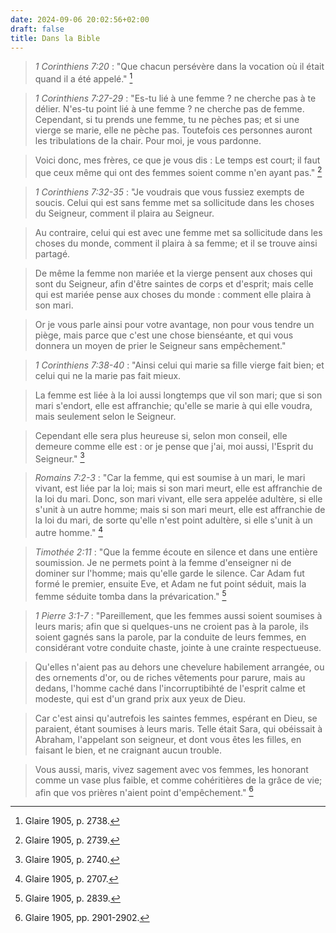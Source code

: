 ```yaml
---
date: 2024-09-06 20:02:56+02:00
draft: false
title: Dans la Bible
---
```





> *1 Corinthiens 7:20* : "Que chacun persévère dans la vocation où il était quand il a été appelé." [^1]

[^1]: Glaire 1905, p. 2738.

> *1 Corinthiens 7:27-29* : "Es-tu lié à une femme ? ne cherche pas à te délier. N'es-tu point lié à une femme ? ne cherche pas de femme. Cependant, si tu prends une femme, tu ne pèches pas; et si une vierge se marie, elle ne pèche pas. Toutefois ces personnes auront les tribulations de la chair. Pour moi, je vous pardonne. 

> Voici donc, mes frères, ce que je vous dis : Le temps est court; il faut que ceux même qui ont des femmes soient comme n'en ayant pas." [^2]

[^2]: Glaire 1905, p. 2739.

> *1 Corinthiens 7:32-35* : "Je voudrais que vous fussiez exempts de soucis. Celui qui est sans femme met sa sollicitude dans les choses du Seigneur, comment il plaira au Seigneur. 

> Au contraire, celui qui est avec une femme met sa sollicitude dans les choses du monde, comment il plaira à sa femme; et il se trouve ainsi partagé. 

> De même la femme non mariée et la vierge pensent aux choses qui sont du Seigneur, afin d'être saintes de corps et d'esprit; mais celle qui est mariée pense aux choses du monde : comment elle plaira à son mari.

> Or je vous parle ainsi pour votre avantage, non pour vous tendre un piège, mais parce que c'est une chose bienséante, et qui vous donnera un moyen de prier le Seigneur sans empêchement."

[^3]: Glaire 1905, p. 2739.

> *1 Corinthiens 7:38-40* : "Ainsi celui qui marie sa fille vierge fait bien; et celui qui ne la marie pas fait mieux. 

> La femme est liée à la loi aussi longtemps que vil son mari; que si son mari s'endort, elle est affranchie; qu'elle se marie à qui elle voudra, mais seulement selon le Seigneur. 

> Cependant elle sera plus heureuse si, selon mon conseil, elle demeure comme elle est : or je pense que j'ai, moi aussi, l'Esprit du Seigneur." [^4]

[^4]: Glaire 1905, p. 2740.

> *Romains 7:2-3* : "Car la femme, qui est soumise à un mari, le mari vivant, est liée par la loi; mais si son mari meurt, elle est affranchie de la loi du mari. Donc, son mari vivant, elle sera appelée adultère, si elle s'unit à un autre homme; mais si son mari meurt, elle est affranchie de la loi du mari, de sorte qu'elle n'est point adultère, si elle s'unit à un autre homme." [^5]

[^5]: Glaire 1905, p. 2707.

> *Timothée 2:11* : "Que la femme écoute en silence et dans une entière soumission. Je ne permets point à la femme d'enseigner ni de dominer sur l'homme; mais qu'elle garde le silence. Car Adam fut formé le premier, ensuite Eve, et Adam ne fut point séduit, mais la femme séduite tomba dans la prévarication." [^6]

[^6]: Glaire 1905, p. 2839.

> *1 Pierre 3:1-7* : "Pareillement, que les femmes aussi soient soumises à leurs maris; afin que si quelques-uns ne croient pas à la parole, ils soient gagnés sans la parole, par la conduite de leurs femmes, en considérant votre conduite chaste, jointe à une crainte respectueuse. 

> Qu'elles n'aient pas au dehors une chevelure habilement arrangée, ou des ornements d'or, ou de riches vêtements pour parure, mais au dedans, l'homme caché dans l'incorruptibihté de l'esprit calme et modeste, qui est d'un grand prix aux yeux de Dieu. 

> Car c'est ainsi qu'autrefois les saintes femmes, espérant en Dieu, se paraient, étant soumises à leurs maris. Telle était Sara, qui obéissait à Abraham, l'appelant son seigneur, et dont vous êtes les filles, en faisant le bien, et ne craignant aucun trouble.

> Vous aussi, maris, vivez sagement avec vos femmes, les honorant comme un vase plus faible, et comme cohéritières de la grâce de vie; afin que vos prières n'aient point d'empêchement." [^7]

[^7]: Glaire 1905, pp. 2901-2902.
